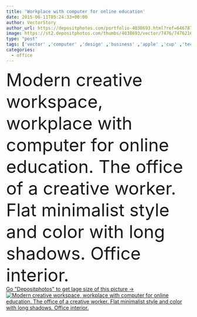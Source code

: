 ```yaml
---
title: 'Workplace with computer for online education'
date: 2015-06-11T05:24:33+00:00
author: VectorStory
author_url: https://depositphotos.com/portfolio-4038693.html?ref=64678756
image: https://st2.depositphotos.com/thumbs/4038693/vector/7476/74762161/api_thumb_450.jpg?forcejpeg=true
type: "post"
tags: ['vector' ,'computer' ,'design' ,'business' ,'apple' ,'cup' ,'technology' ,'coffee' ,'frame' ,'picture' ,'personal' ,'graphics' ,'flow' ,'icon' ,'office' ,'screen' ,'monitor' ,'desktop' ,'flat' ,'development' ,'lifestyle' ,'work' ,'job' ,'desk' ,'room' ,'wallpaper' ,'education' ,'web' ,'project' ,'player' ,'strategy' ,'online' ,'marketing' ,'website' ,'study' ,'books' ,'video' ,'workplace' ,'organization' ,'workspace' ,'management' ,'place' ,'items' ,'documents' ,'portfolio' ,'interface' ,'content' ,'essentials' ,'usability' ,'modern creative workspace' ]
categories: 
  - office
---
```

<div aling="center">
            <font size="60"> Modern creative workspace, workplace with computer for online education. The office of a creative worker. Flat minimalist style and color with long shadows. Office interior.</font>   
</div>
<div>
    <a href='https://st2.depositphotos.com/thumbs/4038693/vector/7476/74762161/api_thumb_450.jpg?forcejpeg=true?ref=64678756' target=_blank > Go "Depositphotos" to get lage size of this picture ->
        <img href='https://st2.depositphotos.com/thumbs/4038693/vector/7476/74762161/api_thumb_450.jpg?forcejpeg=true?ref=64678756' src='https://st2.depositphotos.com/4038693/7476/v/950/depositphotos_74762161-stock-illustration-workplace-with-computer-for-online.jpg?forcejpeg=true' alt='Modern creative workspace, workplace with computer for online education. The office of a creative worker. Flat minimalist style and color with long shadows. Office interior.' >
    </a>
</div>
